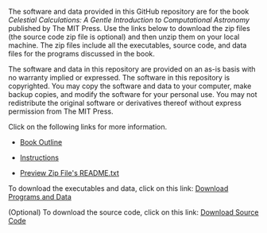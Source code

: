 The software and data provided in this GitHub repository are for the book *Celestial Calculations: A Gentle Introduction to Computational Astronomy* published by The MIT Press. Use the links below to download the zip files (the source code zip file is optional) and then unzip them on your local machine. The zip files include all the executables, source code, and data files for the programs discussed in the book.

The software and data in this repository are provided on an as-is basis with no warranty implied or expressed. The software in this repository is copyrighted. You may copy the software and data to your computer, make backup copies, and modify the software for your personal use. You may not redistribute the original software or derivatives thereof without express permission from The MIT Press.

Click on the following links for more information.

* [Book Outline](https://CelestialCalculations.github.io/book-outline)

* [Instructions](https://CelestialCalculations.github.io/instructions)

* [Preview Zip File's README.txt](https://CelestialCalculations.github.io/zipfile-readme.txt)

To download the executables and data, click on this link: [Download Programs and Data](https://CelestialCalculations.github.io/CELCALC-MITPress-data-v3-0.zip)

(Optional) To download the source code, click on this link: [Download Source Code](https://CelestialCalculations.github.io/CELCALC-MITPress-src-v3-0.zip)
